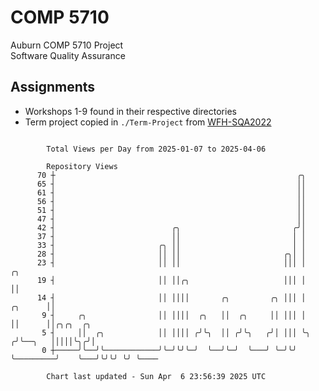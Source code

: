 # COMP 5710
Auburn COMP 5710 Project  
Software Quality Assurance

## Assignments
- Workshops 1-9 found in their respective directories
- Term project copied in `./Term-Project` from [WFH-SQA2022](https://github.com/wumphlett/WFH-SQA2022-AUBURN)

```

        Total Views per Day from 2025-01-07 to 2025-04-06

        Repository Views
      70 ┼                                                      ╭╮
      65 ┤                                                      ││
      61 ┤                                                      ││
      56 ┤                                                      ││
      51 ┤                                                      ││
      47 ┤                                                      ││
      42 ┤                          ╭╮                         ╭╯│
      37 ┤                          ││                         │ │
      33 ┤                       ╭╮ ││                         │ │
      28 ┤                       ││ ││                       ╭╮│ │
      23 ┤                       ││ ││                       │││ │                   ╭╮
      19 ┤                       ││ ││╭╮                     │││ │                   ││
      14 ┤                       ││ ││││       ╭╮         ╭╮ │││ │           ╭╮      ││
       9 ┤     ╭╮                ││ ││││  ╭╮   ││  ╭╮     ││ │││ │           ││      ││╭╮╭╮  ╭╮
       5 ┤     ││  ╭╮            ││ ││││ ╭╯╰╮  ││ ╭╯╰╮   ╭╯│ │││ ╰╮         ╭╯╰──╮   │││││╰╮╭╯│
       0 ┼─────╯╰──╯╰────────────╯╰─╯╰╯╰─╯  ╰──╯╰─╯  ╰───╯ ╰─╯╰╯  ╰─────────╯    ╰───╯╰╯╰╯ ╰╯ ╰────

        Chart last updated - Sun Apr  6 23:56:39 2025 UTC
        
```
